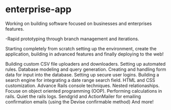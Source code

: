 enterprise-app
==============

Working on building software focused on businesses and enterprises features.

-Rapid prototyping through branch management and iterations.

Starting completely from scratch setting up the environment, create the application, building in advanced features and finally deploying to the web!

Building custom CSV file uploaders and downloaders.
Setting up automated rules.
Database modeling and query generation.
Creating and handling form data for input into the database.
Setting up secure user logins.
Building a search engine for integrating a date range search field.
HTML and CSS customization.
Advance Rails console techniques.
Nested relationaships.
Focuse on object oriented programming (OOP).
Performing calculations in rails.
Quiet the rails logs.
Sendgrid and ActionMailer for emailing confirmation emails (using the Devise confirmable method)
And more!
